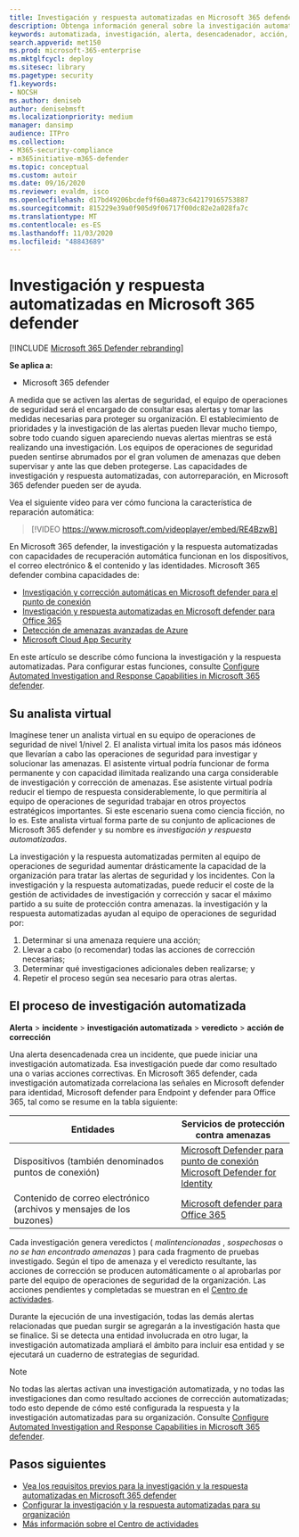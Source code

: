 ```yaml
---
title: Investigación y respuesta automatizadas en Microsoft 365 defender
description: Obtenga información general sobre la investigación automatizada y las capacidades de respuesta, también llamadas autorreparación, en Microsoft 365 defender.
keywords: automatizada, investigación, alerta, desencadenador, acción, corrección, resolución automática de mensajes
search.appverid: met150
ms.prod: microsoft-365-enterprise
ms.mktglfcycl: deploy
ms.sitesec: library
ms.pagetype: security
f1.keywords:
- NOCSH
ms.author: deniseb
author: denisebmsft
ms.localizationpriority: medium
manager: dansimp
audience: ITPro
ms.collection:
- M365-security-compliance
- m365initiative-m365-defender
ms.topic: conceptual
ms.custom: autoir
ms.date: 09/16/2020
ms.reviewer: evaldm, isco
ms.openlocfilehash: d17bd49206bcdef9f60a4873c642179165753887
ms.sourcegitcommit: 815229e39a0f905d9f06717f00dc82e2a028fa7c
ms.translationtype: MT
ms.contentlocale: es-ES
ms.lasthandoff: 11/03/2020
ms.locfileid: "48843689"
---
```

# <a name="automated-investigation-and-response-in-microsoft-365-defender"></a>Investigación y respuesta automatizadas en Microsoft 365 defender

[!INCLUDE [Microsoft 365 Defender rebranding](../includes/microsoft-defender.md)]


**Se aplica a:**
- Microsoft 365 defender

A medida que se activen las alertas de seguridad, el equipo de operaciones de seguridad será el encargado de consultar esas alertas y tomar las medidas necesarias para proteger su organización. El establecimiento de prioridades y la investigación de las alertas pueden llevar mucho tiempo, sobre todo cuando siguen apareciendo nuevas alertas mientras se está realizando una investigación. Los equipos de operaciones de seguridad pueden sentirse abrumados por el gran volumen de amenazas que deben supervisar y ante las que deben protegerse. Las capacidades de investigación y respuesta automatizadas, con autorreparación, en Microsoft 365 defender pueden ser de ayuda.

Vea el siguiente vídeo para ver cómo funciona la característica de reparación automática:

> [!VIDEO https://www.microsoft.com/videoplayer/embed/RE4BzwB]

En Microsoft 365 defender, la investigación y la respuesta automatizadas con capacidades de recuperación automática funcionan en los dispositivos, el correo electrónico & el contenido y las identidades. Microsoft 365 defender combina capacidades de: 
- [Investigación y corrección automáticas en Microsoft defender para el punto de conexión](https://docs.microsoft.com/windows/security/threat-protection/microsoft-defender-atp/automated-investigations)
- [Investigación y respuesta automatizadas en Microsoft defender para Office 365](https://docs.microsoft.com/microsoft-365/security/office-365-security/office-365-air)
- [Detección de amenazas avanzadas de Azure](https://docs.microsoft.com/azure/security/fundamentals/threat-detection)
- [Microsoft Cloud App Security](https://docs.microsoft.com/cloud-app-security/what-is-cloud-app-security)
 
En este artículo se describe cómo funciona la investigación y la respuesta automatizadas. Para configurar estas funciones, consulte [Configure Automated Investigation and Response Capabilities in Microsoft 365 defender](mtp-configure-auto-investigation-response.md).

## <a name="your-virtual-analyst"></a>Su analista virtual

Imagínese tener un analista virtual en su equipo de operaciones de seguridad de nivel 1/nivel 2. El analista virtual imita los pasos más idóneos que llevarían a cabo las operaciones de seguridad para investigar y solucionar las amenazas. El asistente virtual podría funcionar de forma permanente y con capacidad ilimitada realizando una carga considerable de investigación y corrección de amenazas. Ese asistente virtual podría reducir el tiempo de respuesta considerablemente, lo que permitiría al equipo de operaciones de seguridad trabajar en otros proyectos estratégicos importantes. Si este escenario suena como ciencia ficción, no lo es. Este analista virtual forma parte de su conjunto de aplicaciones de Microsoft 365 defender y su nombre es *investigación y respuesta automatizadas*.

La investigación y la respuesta automatizadas permiten al equipo de operaciones de seguridad aumentar drásticamente la capacidad de la organización para tratar las alertas de seguridad y los incidentes. Con la investigación y la respuesta automatizadas, puede reducir el coste de la gestión de actividades de investigación y corrección y sacar el máximo partido a su suite de protección contra amenazas. la investigación y la respuesta automatizadas ayudan al equipo de operaciones de seguridad por:

1. Determinar si una amenaza requiere una acción;
2. Llevar a cabo (o recomendar) todas las acciones de corrección necesarias;
3. Determinar qué investigaciones adicionales deben realizarse; y
4. Repetir el proceso según sea necesario para otras alertas.

## <a name="the-automated-investigation-process"></a>El proceso de investigación automatizada

**Alerta** > **incidente** > **investigación automatizada** > **veredicto** > **acción de corrección**

Una alerta desencadenada crea un incidente, que puede iniciar una investigación automatizada. Esa investigación puede dar como resultado una o varias acciones correctivas. En Microsoft 365 defender, cada investigación automatizada correlaciona las señales en Microsoft defender para identidad, Microsoft defender para Endpoint y defender para Office 365, tal como se resume en la tabla siguiente: 

|Entidades |Servicios de protección contra amenazas  |
|---------|---------|
|Dispositivos (también denominados puntos de conexión)     |[Microsoft Defender para punto de conexión](https://docs.microsoft.com/windows/security/threat-protection/microsoft-defender-atp/automated-investigations)<br/>[Microsoft Defender for Identity](https://docs.microsoft.com/azure-advanced-threat-protection/what-is-atp) |      
|Contenido de correo electrónico (archivos y mensajes de los buzones)     |[Microsoft defender para Office 365](https://docs.microsoft.com/microsoft-365/security/office-365-security/office-365-atp)         |

Cada investigación genera veredictos ( *malintencionadas* , *sospechosas* o *no se han encontrado amenazas* ) para cada fragmento de pruebas investigado. Según el tipo de amenaza y el veredicto resultante, las acciones de corrección se producen automáticamente o al aprobarlas por parte del equipo de operaciones de seguridad de la organización. Las acciones pendientes y completadas se muestran en el [Centro de actividades](mtp-action-center.md).

Durante la ejecución de una investigación, todas las demás alertas relacionadas que puedan surgir se agregarán a la investigación hasta que se finalice. Si se detecta una entidad involucrada en otro lugar, la investigación automatizada ampliará el ámbito para incluir esa entidad y se ejecutará un cuaderno de estrategias de seguridad. 

> [!NOTE]
> No todas las alertas activan una investigación automatizada, y no todas las investigaciones dan como resultado acciones de corrección automatizadas; todo esto depende de cómo esté configurada la respuesta y la investigación automatizadas para su organización. Consulte [Configure Automated Investigation and Response Capabilities in Microsoft 365 defender](mtp-configure-auto-investigation-response.md).


## <a name="next-steps"></a>Pasos siguientes

- [Vea los requisitos previos para la investigación y la respuesta automatizadas en Microsoft 365 defender](mtp-configure-auto-investigation-response.md#prerequisites-for-automated-investigation-and-response-in-microsoft-365-defender)
- [Configurar la investigación y la respuesta automatizadas para su organización](mtp-configure-auto-investigation-response.md)
- [Más información sobre el Centro de actividades](mtp-action-center.md)

